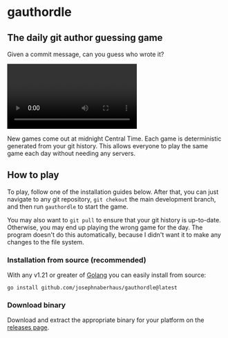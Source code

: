 # gauthordle
## The daily git author guessing game
Given a commit message, can you guess who wrote it?

![](./docs/example.mov)

New games come out at midnight Central Time. Each game is deterministic generated from your git history. This allows everyone to play the same game each day without needing any servers.

## How to play
To play, follow one of the installation guides below. After that, you can just navigate to any git repository, `git chekout` the main development branch, and then run `gauthordle` to start the game.

You may also want to `git pull` to ensure that your git history is up-to-date. Otherwise, you may end up playing the wrong game for the day. The program doesn't do this automatically, because I didn't want it to make any changes to the file system.

### Installation from source (recommended)
With any v1.21 or greater of [Golang](https://go.dev/) you can easily install from source:

```shell
go install github.com/josephnaberhaus/gauthordle@latest
```

### Download binary
Download and extract the appropriate binary for your platform on the [releases page](https://github.com/JosephNaberhaus/gauthordle/releases).
